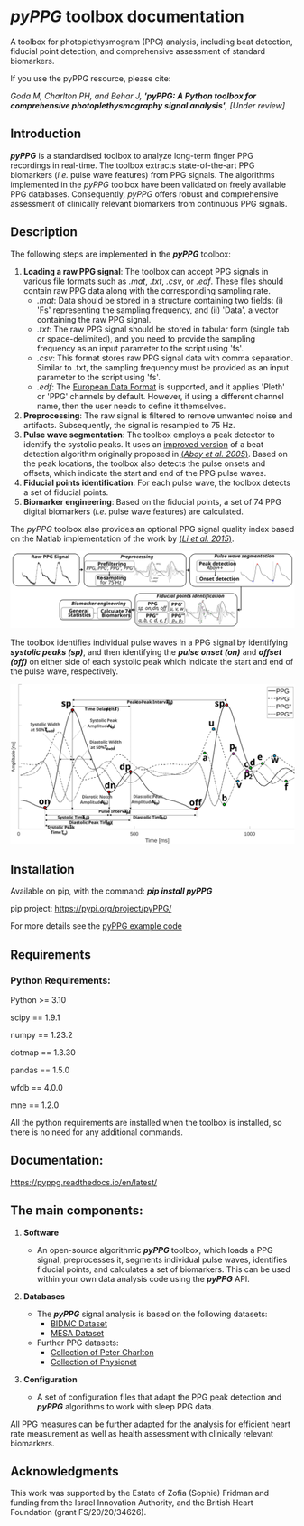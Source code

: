 
# *pyPPG* toolbox documentation

A toolbox for photoplethysmogram (PPG) analysis, including beat detection, fiducial point detection, and comprehensive assessment of standard biomarkers.

If you use the pyPPG resource, please cite:

_Goda M, Charlton PH, and Behar J, **'pyPPG: A Python toolbox for comprehensive
photoplethysmography signal analysis'**, [Under review]_

## Introduction
***pyPPG*** is a standardised toolbox to analyze long-term finger PPG recordings in real-time. The toolbox extracts state-of-the-art PPG biomarkers (_i.e._ pulse wave features) from PPG signals. The algorithms implemented in the *pyPPG* toolbox have been validated on freely available PPG databases.
Consequently, *pyPPG* offers robust and comprehensive assessment of clinically relevant biomarkers from continuous PPG signals.

## Description
The following steps are implemented in the ***pyPPG*** toolbox:

1. **Loading a raw PPG signal**: The toolbox can accept PPG signals in various file formats such as *.mat*, *.txt*, *.csv*, or *.edf*. These files should contain raw PPG data along with the corresponding sampling rate.
   * *.mat*: Data should be stored in a structure containing two fields: (i) 'Fs' representing the sampling frequency, and (ii) 'Data', a vector containing the raw PPG signal.
   * *.txt*: The raw PPG signal should be stored in tabular form (single tab or space-delimited), and you need to provide the sampling frequency as an input parameter to the script using 'fs'.
   * *.csv*: This format stores raw PPG signal data with comma separation. Similar to .txt, the sampling frequency must be provided as an input parameter to the script using 'fs'.
   * *.edf*: The [European Data Format](https://www.edfplus.info/) is supported, and it applies 'Pleth' or 'PPG' channels by default. However, if using a different channel name, then the user needs to define it themselves.
3. **Preprocessing**: The raw signal is filtered to remove unwanted noise and artifacts. Subsequently, the signal is resampled to 75 Hz.
3. **Pulse wave segmentation**: The toolbox employs a peak detector to identify the systolic peaks. It uses an [improved version](https://arxiv.org/abs/2307.10398) of a beat detection algorithm originally proposed in [(*Aboy et al. 2005*)](https://doi.org/10.1109/TBME.2005.855725). Based on the peak locations, the toolbox also detects the pulse onsets and offsets, which indicate the start and end of the PPG pulse waves.
4. **Fiducial points identification**: For each pulse wave, the toolbox detects a set of fiducial points.
5. **Biomarker engineering**: Based on the fiducial points, a set of 74 PPG digital biomarkers (_i.e._ pulse wave features) are calculated.

The *pyPPG* toolbox also provides an optional PPG signal quality index based on the Matlab implementation of the work by [(*Li et al. 2015*)](https://github.com/MIT-LCP/PhysioNetChallengePublic/blob/master/2015/sample-submission/ppgSQI.m).

![](figs/pyPPG_pipeline.svg)

The toolbox identifies individual pulse waves in a PPG signal by identifying ***systolic peaks (sp)***, and then
identifying the ***pulse onset (on)*** and ***offset (off)*** on either side of each systolic peak which indicate the
start and end of the pulse wave, respectively.

![](figs/PPG_sample.svg)

## Installation
Available on pip, with the command:
***pip install pyPPG***

pip project: https://pypi.org/project/pyPPG/

For more details see the [pyPPG example code](https://pyppg.readthedocs.io/en/latest/tutorials/pyPPG_example.html)

## Requirements
### Python Requirements:

Python >= 3.10

scipy == 1.9.1

numpy == 1.23.2

dotmap == 1.3.30

pandas == 1.5.0

wfdb == 4.0.0

mne == 1.2.0

All the python requirements are installed when the toolbox is installed, so there is no need for any additional commands.

## Documentation:
https://pyppg.readthedocs.io/en/latest/

## The main components:
1. **Software**
    - An open-source algorithmic ***pyPPG*** toolbox, which loads a PPG signal, preprocesses it, segments individual pulse waves, identifies fiducial points, and calculates a set of biomarkers. This can be used within your own data analysis code using the ***pyPPG*** API.
2. **Databases**
    - The ***pyPPG*** signal analysis is based on the following datasets:
      - [BIDMC Dataset](https://physionet.org/content/bidmc/1.0.0/)
      - [MESA Dataset](https://sleepdata.org/datasets/mesa)
    - Further PPG datasets:
      - [Collection of Peter Charlton](https://peterhcharlton.github.io/post/ppg_datasets/)
      - [Collection of Physionet](https://physionet.org/content/?topic=ppg)

3. **Configuration**
    - A set of configuration files that adapt the PPG peak detection and ***pyPPG*** algorithms to work with sleep PPG data.

All PPG measures can be further adapted for the analysis for efficient heart rate measurement as well as health assessment with clinically relevant biomarkers.

## Acknowledgments

This work was supported by the Estate of Zofia (Sophie) Fridman and funding from the Israel Innovation Authority, and the British Heart Foundation (grant FS/20/20/34626).